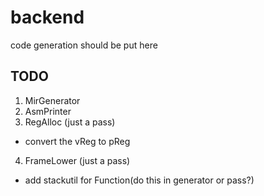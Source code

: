 # backend

code generation should be put here


## TODO

1. MirGenerator
2. AsmPrinter
3. RegAlloc (just a pass)
  - convert the vReg to pReg
4. FrameLower (just a pass)
  - add stackutil for Function(do this in generator or pass?)
